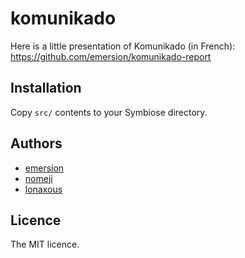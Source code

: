 komunikado
==========

Here is a little presentation of Komunikado (in French): https://github.com/emersion/komunikado-report

## Installation

Copy `src/` contents to your Symbiose directory.

## Authors

* [emersion](http://emersion.fr)
* [nomeji](https://github.com/Nomeji)
* [lonaxous](https://github.com/lonaxous)

## Licence

The MIT licence.